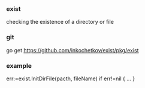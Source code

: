 ### exist

  checking the existence of a directory or file

### git

  go get https://github.com/inkochetkov/exist/pkg/exist

### example

  err:=exist.InitDirFile(pacth, fileName)
  if err!=nil {
    ...
  }